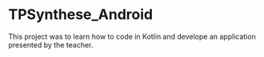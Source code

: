 # TPSynthese_Android
This project was to learn how to code in Kotlin and develope an application presented by the teacher.
